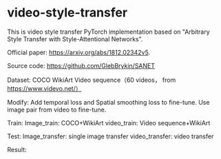 # video-style-transfer
This is video style transfer PyTorch implementation based on  "Arbitrary Style Transfer with Style-Attentional Networks".

Official paper: https://arxiv.org/abs/1812.02342v5.

Source code: https://github.com/GlebBrykin/SANET

Dataset:
COCO
WikiArt
Video sequence（60 videos， from https://www.videvo.net/）

Modify:
Add temporal loss and Spatial smoothing loss to fine-tune.
Use image pair from video to fine-tune. 

Train:
Image_train: COCO+WikiArt
video_train: Video sequence+WikiArt

Test:
Image_transfer: single image transfer
video_transfer: video transfer

Result:


